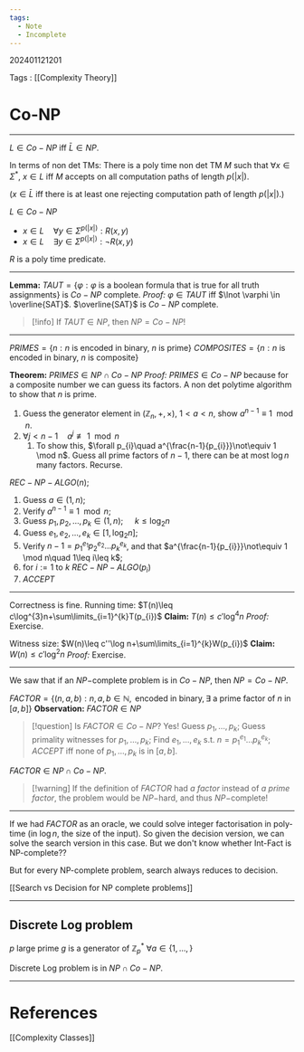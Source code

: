 ```yaml
---
tags:
  - Note
  - Incomplete
---
```

202401121201

Tags : [[Complexity Theory]]
# Co-NP
---
$L\in Co-NP$ iff $\bar{L}\in NP$.

In terms of non det TMs: There is a poly time non det TM $M$ such that $\forall x \in \Sigma^{*}$, $x \in L$ iff $M$ accepts on all computation paths of length $p(|x|)$.

($x \in \bar{L}$ iff there is at least one rejecting computation path of length $p(|x|)$.)

$L\in Co-NP$
- $x \in L\quad\forall y\in\Sigma^{p(|x|)}:R(x,y)$
- $x \in L\quad\exists y\in\Sigma^{p(|x|)}:\lnot R(x,y)$

$R$ is a poly time predicate.

---
**Lemma:** $TAUT=\{ \varphi:\varphi \text{ is a boolean formula that is true for all truth assignments} \}$ is $Co-NP$ complete.
*Proof:* $\varphi \in TAUT$ iff $\lnot \varphi \in \overline{SAT}$.
$\overline{SAT}$ is $Co-NP$ complete.

> [!info] If $TAUT \in NP$, then $NP=Co-NP$!

---
$PRIMES=\{ n:n\text{ is encoded in binary, }n\text{ is prime} \}$
$COMPOSITES=\{ n:n\text{ is encoded in binary, }n\text{ is composite} \}$

**Theorem:** $PRIMES \in NP \cap Co-NP$
*Proof:* $PRIMES \in Co-NP$ because for a composite number we can guess its factors.
A non det polytime algorithm to show that $n$ is prime.
1. Guess the generator element in $(\mathbb{Z}_{n},+,\times)$, $1<a<n$, show $a^{n-1}\equiv 1\mod n$.
2. $\forall j<n-1\quad a^{j}\not\equiv 1 \mod n$
	1. To show this, $\forall p_{i}\quad a^{\frac{n-1}{p_{i}}}\not\equiv 1 \mod n$. Guess all prime factors of $n-1$, there can be at most $\log n$ many factors. Recurse.

$REC-NP-ALGO(n)$;
1. Guess $a \in(1,n)$;
2. Verify $a^{n-1}\equiv 1 \mod n$;
3. Guess $p_{1},p_{2},\dots ,p_{k}\in(1,n)$; $\quad k\leq \log_{2}n$
4. Guess $e_{1},e_{2},\dots,e_{k}\in[1,\log_{2}n]$;
5. Verify $n-1=p_{1}^{e_{1}}p_{2}^{e_{2}}\dots p_{k}^{e_{k}}$, and that $a^{\frac{n-1}{p_{i}}}\not\equiv 1 \mod n\quad 1\leq i\leq k$;
6. for $i:=1$ to $k$
	$REC-NP-ALGO(p_{i})$
7. $ACCEPT$

---
Correctness is fine.
Running time:
$T(n)\leq c\log^{3}n+\sum\limits_{i=1}^{k}T(p_{i})$
**Claim:** $T(n)\leq c'\log^{4}n$
*Proof:* Exercise.

Witness size:
$W(n)\leq c''\log n+\sum\limits_{i=1}^{k}W(p_{i})$
**Claim:** $W(n)\leq c'\log^{2}n$
*Proof:* Exercise.

---
We saw that if an $NP-$complete problem is in $Co-NP$, then $NP=Co-NP$.

$FACTOR=\{ (n,a,b):n,a,b\in \mathbb{N},\text{ encoded in binary}, \exists \text{ a prime factor of }n \text{ in } [a,b] \}$
**Observation:** $FACTOR \in NP$

> [!question] Is $FACTOR \in Co-NP$?
> Yes!
> Guess $p_{1},\dots,p_{k}$;
> Guess primality witnesses for $p_{1},\dots,p_{k}$;
> Find $e_{1},\dots,e_{k}$ s.t. $n=p_{1}^{e_{1}}\dots p_{k}^{e_{k}}$;
> $ACCEPT$ iff none of $p_{1},\dots,p_{k}$ is in $[a,b]$.

$FACTOR\in NP\cap Co-NP$.

> [!warning] If the definition of $FACTOR$ had *a factor* instead of *a prime factor*, the problem would be $NP-$hard, and thus $NP-$complete!

---
If we had $FACTOR$ as an oracle, we could solve integer factorisation in poly-time (in $\log n$, the size of the input).
So given the decision version, we can solve the search version in this case. But we don't know whether Int-Fact is NP-complete??

But for every NP-complete problem, search always reduces to decision.

[[Search vs Decision for NP complete problems]]

---
## Discrete Log problem
$p$ large prime
$g$ is a generator of $\mathbb{Z}_{p}^{*}$
$\forall a\in\{ 1,\dots, \}$

Discrete Log problem is in $NP\cap Co-NP$.

---
# References
[[Complexity Classes]]